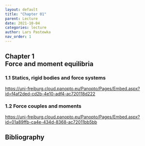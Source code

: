```yaml
---
layout: default
title: "Chapter 01"
parent: Lecture
date: 2021-10-04
categories: lecture
author: Lars Pastewka
nav_order: 1
---
```



<h2 class='chapterHead'><span class='titlemark'>Chapter 1</span><br /><a id='x1-10001'></a>Force and moment equilibria</h2>
<h3 class='sectionHead'><span class='titlemark'>1.1 </span> <a id='x1-20001.1'></a>Statics, rigid bodies and force systems</h3>
<!-- l. 5 --><p class='noindent'><a class='url' href='https://uni-freiburg.cloud.panopto.eu/Panopto/Pages/Embed.aspx?id=f4af2ded-cd2b-4e10-adf4-ac720118d222'><span class='cmtt-12'>https://uni-freiburg.cloud.panopto.eu/Panopto/Pages/Embed.aspx?id=f4af2ded-cd2b-4e10-adf4-ac720118d222</span></a>
</p><!-- l. 7 --><p class='noindent'>
</p>
<h3 class='sectionHead'><span class='titlemark'>1.2 </span> <a id='x1-30001.2'></a>Force couples and moments</h3>
<!-- l. 9 --><p class='noindent'><a class='url' href='https://uni-freiburg.cloud.panopto.eu/Panopto/Pages/Embed.aspx?id=01a89ffb-ca4e-434d-8368-ac72011bb5bb'><span class='cmtt-12'>https://uni-freiburg.cloud.panopto.eu/Panopto/Pages/Embed.aspx?id=01a89ffb-ca4e-434d-8368-ac72011bb5bb</span></a>



</p>
<h2 class='likechapterHead'><a id='x1-40001.2'></a>Bibliography</h2>

